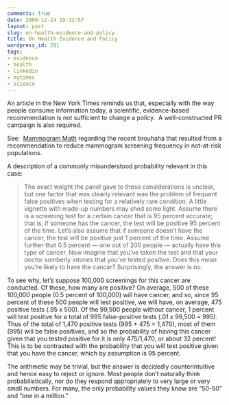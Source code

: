 ```yaml
---
comments: true
date: 2009-12-14 15:32:57
layout: post
slug: on-health-evidence-and-policy
title: On Health Evidence and Policy
wordpress_id: 281
tags:
- evidence
- health
- linkedin
- nytimes
- science
---
```


An article in the New York Times reminds us that, especially with the way people consume information today, a scientific, evidence-based recommendation is not sufficient to change a policy.  A well-constructed PR campaign is also required.

See:  [Mammogram Math](http://www.nytimes.com/2009/12/13/magazine/13Fob-wwln-t.html) regarding the recent brouhaha that resulted from a recommendation to reduce mammogram screening frequency in not-at-risk populations.

<!-- more -->

A description of a commonly misunderstood probability relevant in this case:


> The exact weight the panel gave to these considerations is unclear, but one factor that was clearly relevant was the problem of frequent false positives when testing for a relatively rare condition. A little vignette with made-up numbers may shed some light. Assume there is a screening test for a certain cancer that is 95 percent accurate; that is, if someone has the cancer, the test will be positive 95 percent of the time. Let’s also assume that if someone doesn’t have the cancer, the test will be positive just 1 percent of the time. Assume further that 0.5 percent — one out of 200 people — actually have this type of cancer. Now imagine that you’ve taken the test and that your doctor somberly intones that you’ve tested positive. Does this mean you’re likely to have the cancer? Surprisingly, the answer is no.

To see why, let’s suppose 100,000 screenings for this cancer are conducted. Of these, how many are positive? On average, 500 of these 100,000 people (0.5 percent of 100,000) will have cancer, and so, since 95 percent of these 500 people will test positive, we will have, on average, 475 positive tests (.95 x 500). Of the 99,500 people without cancer, 1 percent will test positive for a total of 995 false-positive tests (.01 x 99,500 = 995). Thus of the total of 1,470 positive tests (995 + 475 = 1,470), most of them (995) will be false positives, and so the probability of having this cancer given that you tested positive for it is only 475/1,470, or about 32 percent! This is to be contrasted with the probability that you will test positive given that you have the cancer, which by assumption is 95 percent.

The arithmetic may be trivial, but the answer is decidedly counterintuitive and hence easy to reject or ignore. Most people don’t naturally think probabilistically, nor do they respond appropriately to very large or very small numbers. For many, the only probability values they know are “50-50” and “one in a million.”
